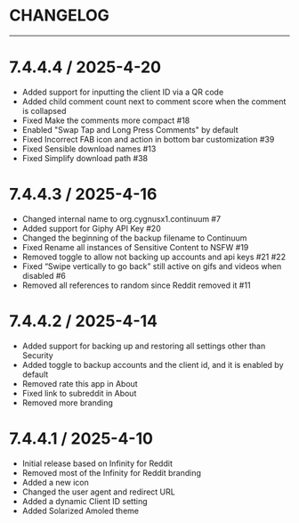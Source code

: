 # CHANGELOG

---

7.4.4.4 / 2025-4-20
============
* Added support for inputting the client ID via a QR code
* Added child comment count next to comment score when the comment is collapsed
* Fixed Make the comments more compact #18
* Enabled "Swap Tap and Long Press Comments" by default
* Fixed Incorrect FAB icon and action in bottom bar customization #39
* Fixed Sensible download names #13  
* Fixed Simplify download path #38

7.4.4.3 / 2025-4-16
===================
* Changed internal name to org.cygnusx1.continuum #7
* Added support for Giphy API Key #20
* Changed the beginning of the backup filename to Continuum
* Fixed Rename all instances of Sensitive Content to NSFW #19
* Removed toggle to allow not backing up accounts and api keys #21 #22
* Fixed “Swipe vertically to go back” still active on gifs and videos when disabled #6
* Removed all references to random since Reddit removed it #11

7.4.4.2 / 2025-4-14
===================
* Added support for backing up and restoring all settings other than Security
* Added toggle to backup accounts and the client id, and it is enabled by default
* Removed rate this app in About
* Fixed link to subreddit in About
* Removed more branding

7.4.4.1 / 2025-4-10
===================
* Initial release based on Infinity for Reddit
* Removed most of the Infinity for Reddit branding
* Added a new icon
* Changed the user agent and redirect URL
* Added a dynamic Client ID setting
* Added Solarized Amoled theme

